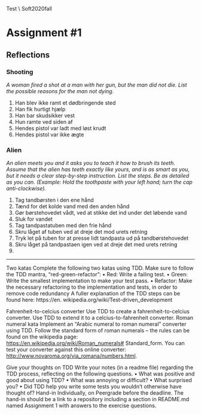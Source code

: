 Test \ Soft2020fall

# Assignment  #1


## Reflections


### Shooting
_A woman fired a shot at a man with her gun, but the man did not die. List
the possible reasons for the man not dying._

1. Han blev ikke ramt et dødbringende sted
2. Han fik hurtigt hjælp
3. Han bar skudsikker vest
4. Hun ramte ved siden af
5. Hendes pistol var ladt med løst krudt
6. Hendes pistol var ikke ægte



### Alien
_An alien meets you and it asks you to teach it how to brush its teeth. Assume
that the alien has teeth exactly like yours, and is as smart as you, but it
needs a clear step-by-step instruction. List the steps. Be as detailed as
you can. (Example: Hold the toothpaste with your left hand; turn the cap
anti-clockwise)._

1. Tag tandbørsten i den ene hånd
2. Tænd for det kolde vand med den anden hånd
3. Gør børstehovedet vådt, ved at stikke det ind under det løbende vand
4. Sluk for vandet
5. Tag tandpastatuben med den frie hånd
6. Skru låget af tuben ved at dreje det mod urets retning
7. Tryk let på tuben for at presse lidt tandpasta ud på tandbørstehovedet
8. Skru låget på tandpastaen igen ved at dreje det med urets retning
9. 


---

Two katas
Complete the following two katas using TDD. Make sure to follow the TDD
mantra, “red-green-refactor”:
• Red: Write a failing test.
• Green: Write the smallest implementation to make your test pass.
• Refactor: Make the necessary refactoring to the implementation and
tests, in order to remove code redundancy
A fuller explanation of the TDD steps can be found here: https://en.
wikipedia.org/wiki/Test-driven_development


Fahrenheit-to-celcius converter
Use TDD to create a fahrenheit-to-celcius converter.
Use TDD to extend it to a celcius-to-fahrenheit converter.
Roman numeral kata
Implement an “Arabic numeral to roman numeral” converter using TDD.
Follow the standard form of roman numerals – the rules can be found on
the wikipedia page: https://en.wikipedia.org/wiki/Roman_numerals#
Standard_form.
You can test your converter against this online converter:
http://www.novaroma.org/via_romana/numbers.html.




Give your thoughts on TDD
Write your notes (in a readme file) regarding the TDD process, reflecting on
the following questions.
• What was positive and good about using TDD?
• What was annoying or difficult?
• What surprised you?
• Did TDD help you write some tests you wouldn’t otherwise have thought
of?
Hand-in
Individually, on Peergrade before the deadline. The hand-in should be a link
to a repository including a section in README.md named Assignment 1 with
answers to the exercise questions.
